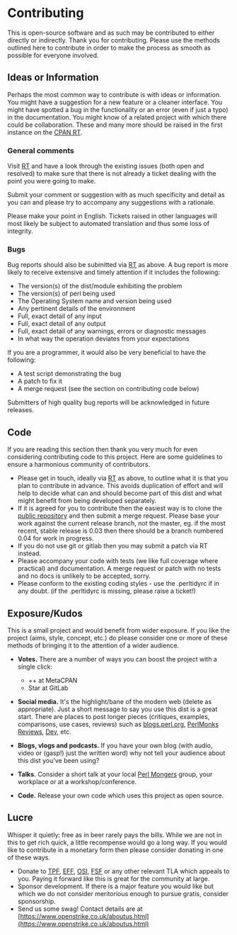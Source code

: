 # Contributing

This is open-source software and as such may be contributed to either
directly or indirectly. Thank you for contributing. Please use the
methods outlined here to contribute in order to make the process as
smooth as possible for everyone involved.

## Ideas or Information

Perhaps the most common way to contribute is with ideas or information.
You might have a suggestion for a new feature or a cleaner interface.
You might have spotted a bug in the functionality or an error (even if
just a typo) in the documentation. You might know of a related project
with which there could be collaboration. These and many more should be
raised in the first instance on the [CPAN
RT](https://rt.cpan.org/NoAuth/Bugs.html?Dist=WebService-AbuseIPDB).

### General comments

Visit [RT](https://rt.cpan.org/NoAuth/Bugs.html?Dist=WebService-AbuseIPDB)
and have a look through the existing issues (both open and resolved) to
make sure that there is not already a ticket dealing with the point you
were going to make.

Submit your comment or suggestion with as much specificity and detail
as you can and please try to accompany any suggestions with a rationale.

Please make your point in English. Tickets raised in other languages
will most likely be subject to automated translation and thus some loss
of integrity.

### Bugs

Bug reports should also be submitted via
[RT](https://rt.cpan.org/NoAuth/Bugs.html?Dist=WebService-AbuseIPDB)
as above. A bug report is more likely to receive extensive and timely
attention if it includes the following:

- The version(s) of the dist/module exhibiting the problem
- The version(s) of perl being used
- The Operating System name and version being used
- Any pertinent details of the environment
- Full, exact detail of any input
- Full, exact detail of any output
- Full, exact detail of any warnings, errors or diagnostic messages
- In what way the operation deviates from your expectations

If you are a programmer, it would also be very beneficial to have the
following:

- A test script demonstrating the bug
- A patch to fix it
- A merge request (see the section on contributing code below)

Submitters of high quality bug reports will be acknowledged in future
releases.

## Code

If you are reading this section then thank you very much for even
considering contributing code to this project. Here are some guidelines
to ensure a harmonious community of contributors.

- Please get in touch, ideally via
  [RT](https://rt.cpan.org/NoAuth/Bugs.html?Dist=WebService-AbuseIPDB) as
  above, to outline what it is
  that you plan to contribute in advance. This avoids duplication of
  effort and will help to decide what can and should become part of this
  dist and what might benefit from being developed separately.
- If it is agreed for you to contribute then the easiest way is to clone
  the [public repository](https://gitlab.com/openstrike/abuseipdb-client)
  and then submit a merge request. Please base your work against the
  current release branch, not the master, eg. if the most recent, stable
  release is 0.03 then there should be a branch numbered 0.04 for work
  in progress.
- If you do not use git or gitlab then you may submit a patch via RT
  instead.
- Please accompany your code with tests (we like full coverage where
  practical) and documentation. A merge request or patch with no tests
  and no docs is unlikely to be accepted, sorry.
- Please conform to the existing coding styles - use the .perltidyrc if
  in any doubt. (if the .perltidyrc is missing, please raise a ticket!)

## Exposure/Kudos

This is a small project and would benefit from wider exposure. If you
like the project (aims, style, concept, etc.) do please consider one or
more of these methods of bringing it to the attention of a wider
audience.

- **Votes.** There are a number of ways you can boost the project with a
  single click:

	* ++ at MetaCPAN
	* Star at GitLab

- **Social media.** It's the highlight/bane of the modern web (delete as
  appropriate). Just a short
  message to say you use this dist is a great start. There are places to
  post longer pieces (critiques, examples, comparisons, use cases, reviews)
  such as
  [blogs.perl.org](https://blogs.perl.org/), [PerlMonks
  Reviews](https://www.perlmonks.org/?node_id=31673;reviewtype=module),
  [Dev](https://dev.to/), etc.
- **Blogs, vlogs and podcasts.** If you have your own blog (with audio,
  video or (gasp!) just the written word) why not tell your audience
  about this dist you've been using?
- **Talks.** Consider a short talk at your local [Perl
  Mongers](https://www.pm.org/) group, your workplace or at a
  workshop/conference.
- **Code.** Release your own code which uses this project as open
  source.

## Lucre

Whisper it quietly: free as in beer rarely pays the bills. While we are
not in this to get rich quick, a little recompense would go a long way.
If you would like to contribute in a monetary form then please consider
donating in one of these ways.

- Donate to
  [TPF](https://www.perlfoundation.org/donate.html),
  [EFF](https://www.eff.org/pages/other-ways-give-and-donor-support),
  [OSI](https://opensource.org/civicrm/contribute/transact?reset=1&id=2),
  [FSF](https://www.fsf.org/donate/) or any other relevant TLA which
  appeals to you. Paying it forward like this is great for the community
  at large.
- Sponsor development. If there is a major feature you would like but
  which we do not consider meritorious enough to pursue gratis, consider
  sponsorship.
- Send us some swag! Contact details are at
  [https://www.openstrike.co.uk/aboutus.html](https://www.openstrike.co.uk/aboutus.html)
